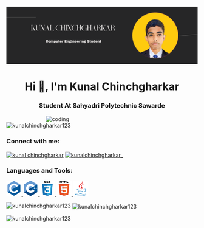 ![logo](https://github.com/KunalChinchgharkar123/Kunal-Chinchgharkar/blob/main/GitHub%20Banner.png)
<h1 align="center">Hi 👋, I'm Kunal Chinchgharkar</h1>
<h3 align="center">Student At Sahyadri Polytechnic Sawarde</h3>

<img align="right" alt="coding" width="400" src="https://encrypted-tbn0.gstatic.com/images?q=tbn:ANd9GcRebTkIm189BQgbuCXfy6AA4hv5TMB7ySgNTfHO9Saj_4lQCxfUjlJmtQdsI9ielyHmlzs&usqp=CAU">

<p align="left"> <img src="https://komarev.com/ghpvc/?username=kunalchinchgharkar123&label=Profile%20views&color=0e75b6&style=flat" alt="kunalchinchgharkar123" /> </p>

<h3 align="left">Connect with me:</h3>
<p align="left">
<a href="https://linkedin.com/in/kunal chinchgharkar" target="blank"><img align="center" src="https://raw.githubusercontent.com/rahuldkjain/github-profile-readme-generator/master/src/images/icons/Social/linked-in-alt.svg" alt="kunal chinchgharkar" height="30" width="40" /></a>
<a href="https://instagram.com/kunalchinchgharkar_" target="blank"><img align="center" src="https://raw.githubusercontent.com/rahuldkjain/github-profile-readme-generator/master/src/images/icons/Social/instagram.svg" alt="kunalchinchgharkar_" height="30" width="40" /></a>
</p>

<h3 align="left">Languages and Tools:</h3>
<p align="left"> <a href="https://www.cprogramming.com/" target="_blank" rel="noreferrer"> <img src="https://raw.githubusercontent.com/devicons/devicon/master/icons/c/c-original.svg" alt="c" width="40" height="40"/> </a> <a href="https://www.w3schools.com/cpp/" target="_blank" rel="noreferrer"> <img src="https://raw.githubusercontent.com/devicons/devicon/master/icons/cplusplus/cplusplus-original.svg" alt="cplusplus" width="40" height="40"/> </a> <a href="https://www.w3schools.com/css/" target="_blank" rel="noreferrer"> <img src="https://raw.githubusercontent.com/devicons/devicon/master/icons/css3/css3-original-wordmark.svg" alt="css3" width="40" height="40"/> </a> <a href="https://www.w3.org/html/" target="_blank" rel="noreferrer"> <img src="https://raw.githubusercontent.com/devicons/devicon/master/icons/html5/html5-original-wordmark.svg" alt="html5" width="40" height="40"/> </a> <a href="https://www.java.com" target="_blank" rel="noreferrer"> <img src="https://raw.githubusercontent.com/devicons/devicon/master/icons/java/java-original.svg" alt="java" width="40" height="40"/> </a> </p>

<p><img align="left" src="https://github-readme-stats.vercel.app/api/top-langs?username=kunalchinchgharkar123&show_icons=true&locale=en&layout=compact" alt="kunalchinchgharkar123" /></p>

<p>&nbsp;<img align="center" src="https://github-readme-stats.vercel.app/api?username=kunalchinchgharkar123&show_icons=true&locale=en" alt="kunalchinchgharkar123" /></p>

<p><img align="center" src="https://github-readme-streak-stats.herokuapp.com/?user=kunalchinchgharkar123&" alt="kunalchinchgharkar123" /></p>
